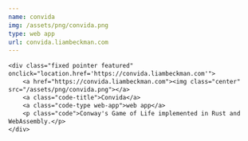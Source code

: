 ```yaml
---
name: convida
img: /assets/png/convida.png
type: web app
url: convida.liambeckman.com
---
```

    <div class="fixed pointer featured" onclick="location.href='https://convida.liambeckman.com'">
        <a href="https://convida.liambeckman.com"><img class="center" src="/assets/png/convida.png"></a>
        <a class="code-title">Convida</a>
        <a class="code-type web-app">web app</a>
        <p class="code">Conway's Game of Life implemented in Rust and WebAssembly.</p>
    </div>
